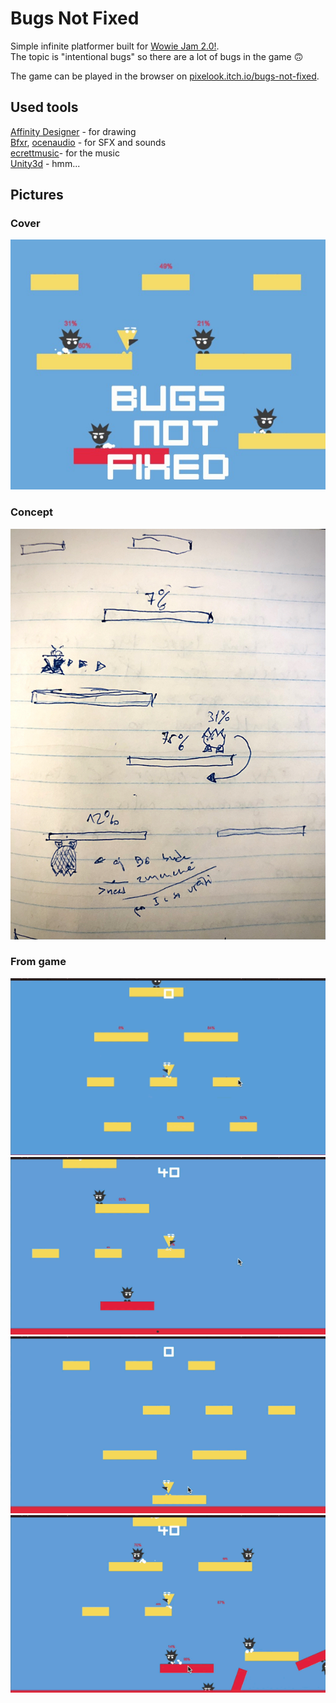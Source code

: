 # Bugs Not Fixed

Simple infinite platformer built for [Wowie Jam 2.0!](https://itch.io/jam/wowie-jam-2).  
The topic is "intentional bugs" so there are a lot of bugs in the game 🙃  

The game can be played in the browser on [pixelook.itch.io/bugs-not-fixed](https://pixelook.itch.io/bugs-not-fixed).

## Used tools
[Affinity Designer](https://affinity.serif.com/en-gb/designer/) - for drawing  
[Bfxr](http://bfxr.net/), [ocenaudio](https://www.ocenaudio.com) - for SFX and sounds  
[ecrettmusic](http://ecrettmusic.com/)​- for the music  
[Unity3d](https://unity.com) - hmm...

## Pictures

### Cover
![Cover](images/Cover630x500.jpg)

### Concept
![Concept](images/Concept.jpg)

### From game
![Screenshot from the game](images/Screen1.gif)
![Screenshot from the game](images/Screen2.gif)
![Screenshot from the game](images/Screen3.gif)
![Screenshot from the game](images/Screen4.gif)
